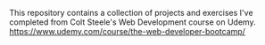 This repository contains a collection of projects and exercises I've completed from Colt Steele's Web Development course on Udemy. https://www.udemy.com/course/the-web-developer-bootcamp/
